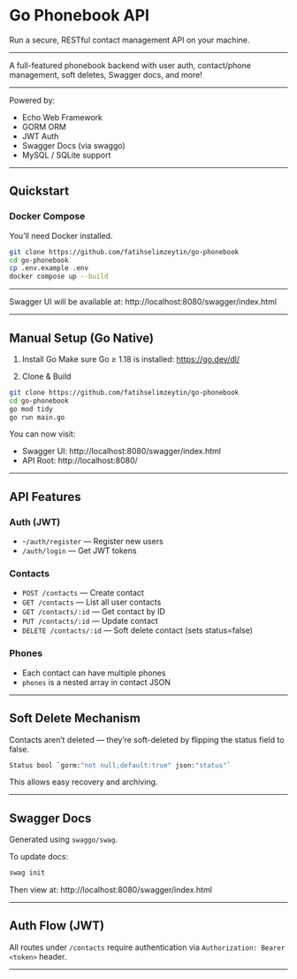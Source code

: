 # Go Phonebook API

Run a secure, RESTful contact management API on your machine.

---

A full-featured phonebook backend with user auth, contact/phone management, soft deletes, Swagger docs, and more!

---

Powered by:

- Echo Web Framework
- GORM ORM
- JWT Auth
- Swagger Docs (via swaggo)
- MySQL / SQLite support

---

## Quickstart

### Docker Compose

You’ll need Docker installed.

```bash
git clone https://github.com/fatihselimzeytin/go-phonebook
cd go-phonebook
cp .env.example .env
docker compose up --build
```

---

Swagger UI will be available at: http://localhost:8080/swagger/index.html

---

## Manual Setup (Go Native)

1. Install Go
   Make sure Go ≥ 1.18 is installed:
   https://go.dev/dl/

2. Clone & Build

```bash
git clone https://github.com/fatihselimzeytin/go-phonebook
cd go-phonebook
go mod tidy
go run main.go
```

You can now visit:

* Swagger UI: http://localhost:8080/swagger/index.html
* API Root: http://localhost:8080/

---

## API Features
### Auth (JWT)
* -`/auth/register` — Register new users
* `/auth/login` — Get JWT tokens
### Contacts
* `POST /contacts` — Create contact
* `GET /contacts` — List all user contacts
* `GET /contacts/:id` — Get contact by ID
* `PUT /contacts/:id` — Update contact
* `DELETE /contacts/:id` — Soft delete contact (sets status=false)
### Phones
* Each contact can have multiple phones
* `phones` is a nested array in contact JSON

---

## Soft Delete Mechanism
Contacts aren’t deleted — they’re soft-deleted by flipping the status field to false.
```bash
Status bool `gorm:"not null;default:true" json:"status"`
```
This allows easy recovery and archiving.

---

## Swagger Docs
Generated using `swaggo/swag`.

To update docs:
```bash
swag init
```
Then view at: http://localhost:8080/swagger/index.html


---

## Auth Flow (JWT)
All routes under `/contacts` require authentication via `Authorization: Bearer <token>` header.

---

